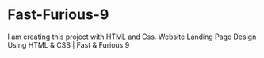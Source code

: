 # Fast-Furious-9
I am creating this project with HTML and Css. Website Landing Page Design Using HTML &amp; CSS | Fast &amp; Furious 9
